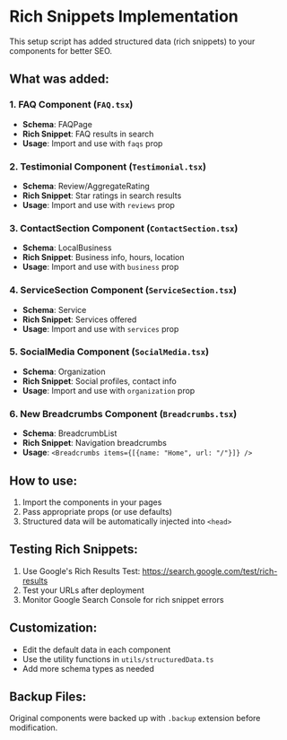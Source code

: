 # Rich Snippets Implementation

This setup script has added structured data (rich snippets) to your components for better SEO.

## What was added:

### 1. FAQ Component (`FAQ.tsx`)

- **Schema**: FAQPage
- **Rich Snippet**: FAQ results in search
- **Usage**: Import and use with `faqs` prop

### 2. Testimonial Component (`Testimonial.tsx`)

- **Schema**: Review/AggregateRating
- **Rich Snippet**: Star ratings in search results
- **Usage**: Import and use with `reviews` prop

### 3. ContactSection Component (`ContactSection.tsx`)

- **Schema**: LocalBusiness
- **Rich Snippet**: Business info, hours, location
- **Usage**: Import and use with `business` prop

### 4. ServiceSection Component (`ServiceSection.tsx`)

- **Schema**: Service
- **Rich Snippet**: Services offered
- **Usage**: Import and use with `services` prop

### 5. SocialMedia Component (`SocialMedia.tsx`)

- **Schema**: Organization
- **Rich Snippet**: Social profiles, contact info
- **Usage**: Import and use with `organization` prop

### 6. New Breadcrumbs Component (`Breadcrumbs.tsx`)

- **Schema**: BreadcrumbList
- **Rich Snippet**: Navigation breadcrumbs
- **Usage**: `<Breadcrumbs items={[{name: "Home", url: "/"}]} />`

## How to use:

1. Import the components in your pages
2. Pass appropriate props (or use defaults)
3. Structured data will be automatically injected into `<head>`

## Testing Rich Snippets:

1. Use Google's Rich Results Test: https://search.google.com/test/rich-results
2. Test your URLs after deployment
3. Monitor Google Search Console for rich snippet errors

## Customization:

- Edit the default data in each component
- Use the utility functions in `utils/structuredData.ts`
- Add more schema types as needed

## Backup Files:

Original components were backed up with `.backup` extension before modification.
